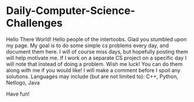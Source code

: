 # Daily-Computer-Science-Challenges
Hello There World! Hello people of the intertoobs. 
Glad you stumbled upon my page. 
My goal is to do some simple cs problems every day, and document them here. 
I will of course miss days, but hopefully posting them will help motivate me.
If I work on a separate CS project on a specific day I will note that instead of doing a problem.
Wish me luck! 
You can do them along with me if you would like!
I will make a comment before I spoil any solutions.
Languages may include (but are not limited to): C++, Python, Netlogo, Java 

Have fun!
